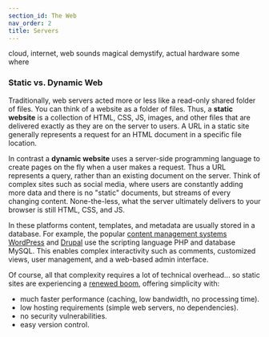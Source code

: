 ```yaml
---
section_id: The Web
nav_order: 2
title: Servers
---
```


cloud, internet, web sounds magical
demystify, actual hardware some where

### Static vs. Dynamic Web

Traditionally, web servers acted more or less like a read-only shared folder of files. 
You can think of a website as a folder of files.
Thus, a **static website** is a collection of HTML, CSS, JS, images, and other files that are delivered exactly as they are on the server to users. 
A URL in a static site generally represents a request for an HTML document in a specific file location.

In contrast a **dynamic website** uses a server-side programming language to create pages on the fly when a user makes a request. 
Thus a URL represents a query, rather than an existing document on the server. 
Think of complex sites such as social media, where users are constantly adding more data and there is no "static" documents, but streams of every changing content.
None-the-less, what the server ultimately delivers to your browser is still HTML, CSS, and JS.

In these platforms content, templates, and metadata are usually stored in a database. 
For example, the popular [content management systems](https://en.wikipedia.org/wiki/Content_management_system) [WordPress](https://wordpress.com/) and [Drupal](https://www.drupal.org/) use the scripting language PHP and database MySQL.
This enables complex interactivity such as comments, customized views, user management, and a web-based admin interface.

Of course, all that complexity requires a lot of technical overhead... so static sites are experiencing a [renewed boom](https://www.smashingmagazine.com/2015/11/modern-static-website-generators-next-big-thing/), offering simplicity with:

- much faster performance (caching, low bandwidth, no processing time).
- low hosting requirements (simple web servers, no dependencies).
- no security vulnerabilities.
- easy version control.
